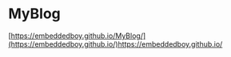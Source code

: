 # MyBlog
[https://embeddedboy.github.io/MyBlog/](https://embeddedboy.github.io/)https://embeddedboy.github.io/
